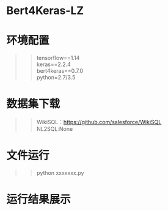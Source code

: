 # Bert4Keras-LZ

环境配置
================  
>>tensorflow==1.14  
>>keras==2.2.4  
>>bert4keras==0.7.0  
>>python=2.7/3.5  
>>


数据集下载
================  
>>WikiSQL：https://github.com/salesforce/WikiSQL  
>>NL2SQL:None
>>

文件运行
===============  
>>python xxxxxxx.py
>>

运行结果展示
==============  

